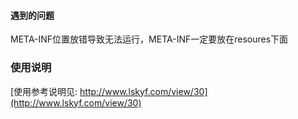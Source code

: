 #### 遇到的问题
META-INF位置放错导致无法运行，META-INF一定要放在resoures下面

### 使用说明
[使用参考说明见: http://www.lskyf.com/view/30](http://www.lskyf.com/view/30)


